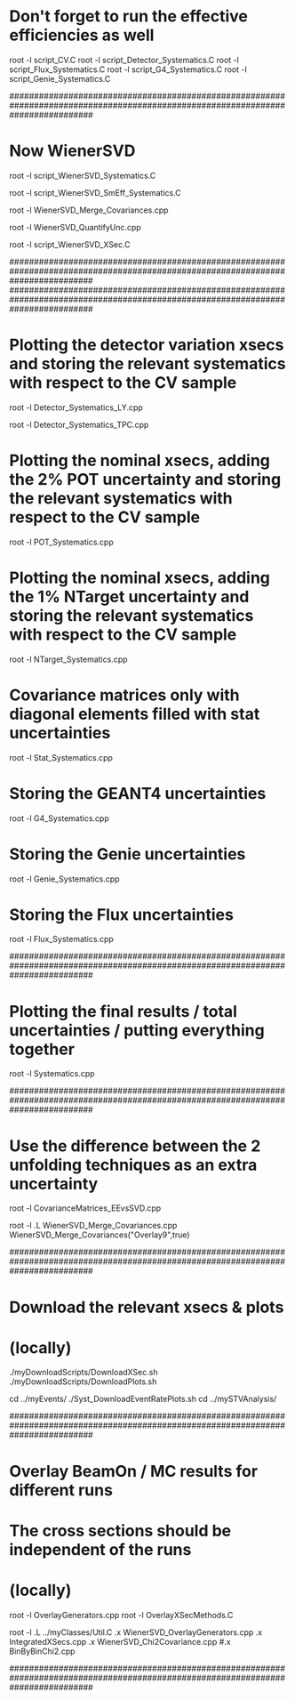 # Don't forget to run the effective efficiencies as well

root -l script_CV.C
root -l script_Detector_Systematics.C
root -l script_Flux_Systematics.C
root -l script_G4_Systematics.C
root -l script_Genie_Systematics.C

#################################################################################################################################

# Now WienerSVD

root -l script_WienerSVD_Systematics.C

root -l script_WienerSVD_SmEff_Systematics.C

root -l WienerSVD_Merge_Covariances.cpp

root -l WienerSVD_QuantifyUnc.cpp

root -l script_WienerSVD_XSec.C

#################################################################################################################################
#################################################################################################################################

# Plotting the detector variation xsecs and storing the relevant systematics with respect to the CV sample

root -l Detector_Systematics_LY.cpp

root -l Detector_Systematics_TPC.cpp

# Plotting the nominal xsecs, adding the 2% POT uncertainty and storing the relevant systematics with respect to the CV sample

root -l POT_Systematics.cpp

# Plotting the nominal xsecs, adding the 1% NTarget uncertainty and storing the relevant systematics with respect to the CV sample

root -l NTarget_Systematics.cpp

# Covariance matrices only with diagonal elements filled with stat uncertainties

root -l Stat_Systematics.cpp

# Storing the GEANT4 uncertainties

root -l G4_Systematics.cpp

# Storing the Genie uncertainties

root -l Genie_Systematics.cpp

# Storing the Flux uncertainties

root -l Flux_Systematics.cpp

#################################################################################################################################

# Plotting the final results / total uncertainties / putting everything together

root -l Systematics.cpp

#################################################################################################################################

# Use the difference between the 2 unfolding techniques as an extra uncertainty

root -l CovarianceMatrices_EEvsSVD.cpp

root -l
.L WienerSVD_Merge_Covariances.cpp
WienerSVD_Merge_Covariances("Overlay9",true)

#################################################################################################################################

# Download the relevant xsecs & plots

# (locally)

./myDownloadScripts/DownloadXSec.sh
./myDownloadScripts/DownloadPlots.sh

cd ../myEvents/
./Syst_DownloadEventRatePlots.sh
cd ../mySTVAnalysis/

#################################################################################################################################

# Overlay BeamOn / MC results for different runs
# The cross sections should be independent of the runs

# (locally)

root -l OverlayGenerators.cpp
root -l OverlayXSecMethods.C

root -l 
.L ../myClasses/Util.C
.x WienerSVD_OverlayGenerators.cpp
.x IntegratedXSecs.cpp
.x WienerSVD_Chi2Covariance.cpp
#.x BinByBinChi2.cpp

#################################################################################################################################

